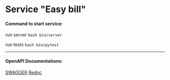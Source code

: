 # Service "Easy bill"

#### Command to start service:

run server `bash bin/server`

run tests `bash bin/pytest`

------------

#### OpenAPI Documentations:

[SWAGGER](http://0.0.0.0:8080/docs "SWAGGER")
[Redoc](http://0.0.0.0:8080/redoc "Redoc")

